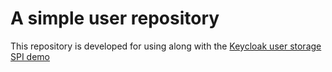 # A simple user repository

This repository is developed for using along with the [Keycloak user storage SPI demo](https://github.com/nononsensecode/keycloak-user-storage-spi-demo)
